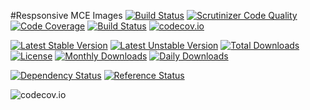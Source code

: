 #Respsonsive MCE Images
[![Build Status](https://travis-ci.org/gordonbanderson/responsive-mce-images.svg?branch=master)](https://travis-ci.org/gordonbanderson/responsive-mce-images)
[![Scrutinizer Code Quality](https://scrutinizer-ci.com/g/gordonbanderson/responsive-mce-images/badges/quality-score.png?b=master)](https://scrutinizer-ci.com/g/gordonbanderson/responsive-mce-images/?branch=master)
[![Code Coverage](https://scrutinizer-ci.com/g/gordonbanderson/responsive-mce-images/badges/coverage.png?b=master)](https://scrutinizer-ci.com/g/gordonbanderson/responsive-mce-images/?branch=master)
[![Build Status](https://scrutinizer-ci.com/g/gordonbanderson/responsive-mce-images/badges/build.png?b=master)](https://scrutinizer-ci.com/g/gordonbanderson/responsive-mce-images/build-status/master)
[![codecov.io](https://codecov.io/github/gordonbanderson/responsive-mce-images/coverage.svg?branch=master)](https://codecov.io/github/gordonbanderson/responsive-mce-images?branch=master)

[![Latest Stable Version](https://poser.pugx.org/weboftalent/responsive-mce-images/version)](https://packagist.org/packages/weboftalent/responsive-mce-images)
[![Latest Unstable Version](https://poser.pugx.org/weboftalent/responsive-mce-images/v/unstable)](//packagist.org/packages/weboftalent/responsive-mce-images)
[![Total Downloads](https://poser.pugx.org/weboftalent/responsive-mce-images/downloads)](https://packagist.org/packages/weboftalent/responsive-mce-images)
[![License](https://poser.pugx.org/weboftalent/responsive-mce-images/license)](https://packagist.org/packages/weboftalent/responsive-mce-images)
[![Monthly Downloads](https://poser.pugx.org/weboftalent/responsive-mce-images/d/monthly)](https://packagist.org/packages/weboftalent/responsive-mce-images)
[![Daily Downloads](https://poser.pugx.org/weboftalent/responsive-mce-images/d/daily)](https://packagist.org/packages/weboftalent/responsive-mce-images)

[![Dependency Status](https://www.versioneye.com/php/weboftalent:responsive-mce-images/badge.svg)](https://www.versioneye.com/php/weboftalent:responsive-mce-images)
[![Reference Status](https://www.versioneye.com/php/weboftalent:responsive-mce-images/reference_badge.svg?style=flat)](https://www.versioneye.com/php/weboftalent:responsive-mce-images/references)

![codecov.io](https://codecov.io/github/gordonbanderson/responsive-mce-images/branch.svg?branch=master)

